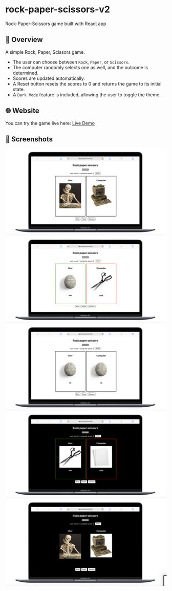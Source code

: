 # rock-paper-scissors-v2

Rock-Paper-Scissors game built with React app

## 📌 Overview

A simple Rock, Paper, Scissors game.

- The user can choose between `Rock`, `Paper`, or `Scissors`.
- The computer randomly selects one as well, and the outcome is determined.
- Scores are updated automatically.
- A Reset button resets the scores to 0 and returns the game to its initial state.
- A `Dark Mode` feature is included, allowing the user to toggle the theme.

## 🌐 Website

You can try the game live here: [Live Demo](https://rock-paper-scissors-v2-ivory.vercel.app)

## 📸 Screenshots

![Rock Paper Scissors Screenshot](./public/assets/rock-paper-scissors-1.png)
![Rock Paper Scissors Screenshot](./public/assets/rock-paper-scissors-2.png)
![Rock Paper Scissors Screenshot](./public/assets/rock-paper-scissors-3.png)
![Rock Paper Scissors Screenshot](./public/assets/rock-paper-scissors-4.png)
![Rock Paper Scissors Screenshot](./public/assets/rock-paper-scissors-5.png)
